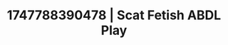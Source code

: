 ---
categories:
- Satin sheets
- MILF fantasy
- Heat of the moment
- Caressing curves
- Safe for work
image: /assets/images/1747788390478.jpg
layout: post
seo:
  description: Featured content with premium Scat Fetish, ABDL Play. HD images available.
  keywords: Scat Fetish, ABDL Play
  og_image: /assets/images/1747788390478.jpg
  schema_type: VisualArtwork
tags:
- ABDL Play
- Scat Fetish
- '#1747788390478'
title: 1747788390478 | Scat Fetish ABDL Play
---